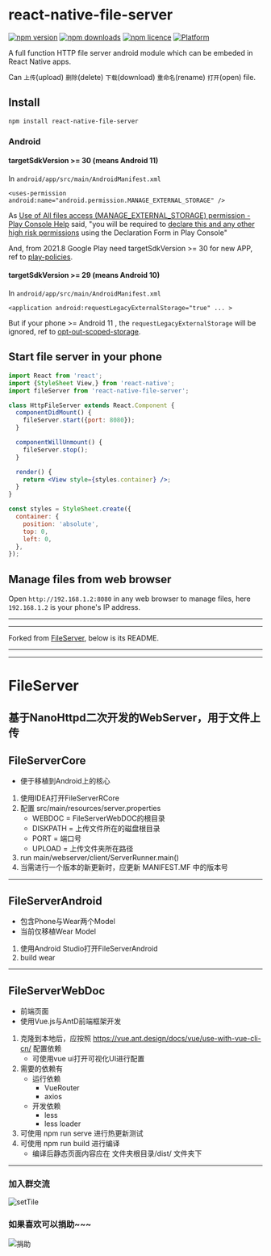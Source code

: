 # react-native-file-server

[![npm version](http://img.shields.io/npm/v/react-native-file-server.svg?style=flat-square)](https://npmjs.org/package/react-native-file-server "View this project on npm")
[![npm downloads](http://img.shields.io/npm/dm/react-native-file-server.svg?style=flat-square)](https://npmjs.org/package/react-native-file-server "View this project on npm")
[![npm licence](http://img.shields.io/npm/l/react-native-file-server.svg?style=flat-square)](https://npmjs.org/package/react-native-file-server "View this project on npm")
[![Platform](https://img.shields.io/badge/platform-android-989898.svg?style=flat-square)](https://npmjs.org/package/react-native-file-server "View this project on npm")

A full function HTTP file server android module which can be embeded in React Native apps.

Can `上传`(upload) `删除`(delete) `下载`(download) `重命名`(rename) `打开`(open) file.

## Install

```shell
npm install react-native-file-server
```

### Android
#### targetSdkVersion >= 30 (means Android 11)
In `android/app/src/main/AndroidManifest.xml`
```
<uses-permission android:name="android.permission.MANAGE_EXTERNAL_STORAGE" />
```
As [Use of All files access (MANAGE_EXTERNAL_STORAGE) permission - Play Console Help](https://support.google.com/googleplay/android-developer/answer/10467955) said, "you will be required to [declare this and any other high risk permissions](https://support.google.com/googleplay/android-developer/answer/9214102) using the Declaration Form in Play Console"

And, from 2021.8 Google Play need targetSdkVersion >= 30 for new APP, ref to [play-policies](https://developer.android.com/distribute/play-policies).

#### targetSdkVersion >= 29 (means Android 10)
In `android/app/src/main/AndroidManifest.xml`
```
<application android:requestLegacyExternalStorage="true" ... >
```
But if your phone >= Android 11 , the `requestLegacyExternalStorage` will be ignored, ref to [opt-out-scoped-storage](https://developer.android.com/training/data-storage/use-cases#opt-out-scoped-storage).

## Start file server in your phone

```jsx
import React from 'react';
import {StyleSheet View,} from 'react-native';
import fileServer from 'react-native-file-server';

class HttpFileServer extends React.Component {
  componentDidMount() {
    fileServer.start({port: 8080});
  }

  componentWillUnmount() {
    fileServer.stop();
  }

  render() {
    return <View style={styles.container} />;
  }
}

const styles = StyleSheet.create({
  container: {
    position: 'absolute',
    top: 0,
    left: 0,
  },
});
```

## Manage files from web browser
Open `http://192.168.1.2:8080` in any web browser to manage files, here `192.168.1.2` is your phone's IP address.

---

---

Forked from [FileServer](https://github.com/lzjyzq2/FileServer), below is its README.

---

---

# FileServer
基于NanoHttpd二次开发的WebServer，用于文件上传
---
## FileServerCore
- 便于移植到Android上的核心
1. 使用IDEA打开FileServerRCore
2. 配置 src/main/resources/server.properties
    - WEBDOC = FileServerWebDOC的根目录
    - DISKPATH = 上传文件所在的磁盘根目录
    - PORT = 端口号
    - UPLOAD = 上传文件夹所在路径
3. run main/webserver/client/ServerRunner.main()
4. 当需进行一个版本的新更新时，应更新 MANIFEST.MF 中的版本号
---
## FileServerAndroid
- 包含Phone与Wear两个Model
- 当前仅移植Wear Model
1. 使用Android Studio打开FileServerAndroid
2. build wear
---
## FileServerWebDoc
- 前端页面
- 使用Vue.js与AntD前端框架开发
1. 克隆到本地后，应按照 https://vue.ant.design/docs/vue/use-with-vue-cli-cn/ 配置依赖
    - 可使用vue ui打开可视化UI进行配置
2. 需要的依赖有
    - 运行依赖
        - VueRouter
        - axios
    - 开发依赖
        - less
        - less loader
3. 可使用 npm run serve 进行热更新测试
4. 可使用 npm run build 进行编译
    - 编译后静态页面内容应在 文件夹根目录/dist/ 文件夹下
---
### 加入群交流
![setTile](https://raw.githubusercontent.com/lzjyzq2/FileServer/master/fileserverwebdoc/src/assets/joinQR.jpg)

### 如果喜欢可以捐助~~~
![捐助](https://raw.githubusercontent.com/lzjyzq2/FileServer/master/fileserverwebdoc/src/assets/jz.png)
